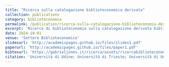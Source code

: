 ```yaml
---
title: "Ricerca sulla catalogazione biblioteconomica derivata"
collection: publications
category: biblioteconomia
permalink: /publication/ricerca-sulla-catalogazione-biblioteconomia-derivata/
excerpt: 'Ricerca di biblioteconomia sulla catalogazione derivata biblioteconomica         '
date: 2024-10-01
venue: 'Settore Biblioteconomico'
slidesurl: 'http://academicpages.github.io/files/slides1.pdf'
paperurl: 'http://academicpages.github.io/files/paper1.pdf'
bibtexurl: 'https://gabrieljones.it/ricerca/assets/ricercabiblioteconomica.it'
citation: 'Università di Udine; Università di Trieste; Università di Udine'
---
```


